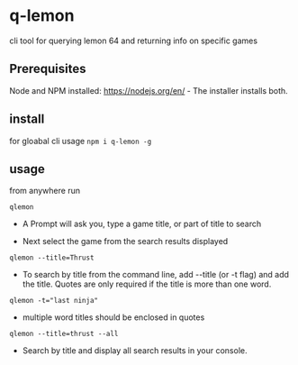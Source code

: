 # q-lemon
cli tool for querying lemon 64 and returning info on specific games

## Prerequisites
Node and NPM installed: https://nodejs.org/en/ - The installer installs
both.

## install
for gloabal cli usage 
`npm i q-lemon -g`


## usage
from anywhere run

`qlemon`
- A Prompt will ask you, type a game title, or part of title to search

- Next select the game from the search results displayed

`qlemon --title=Thrust`
- To search by title from the command line, add --title (or -t flag) and add the title. Quotes
are only required if the title is more than one word.

`qlemon -t="last ninja"`
- multiple word titles should be enclosed in quotes

`qlemon --title=thrust --all`
- Search by title and display all search results in your console.